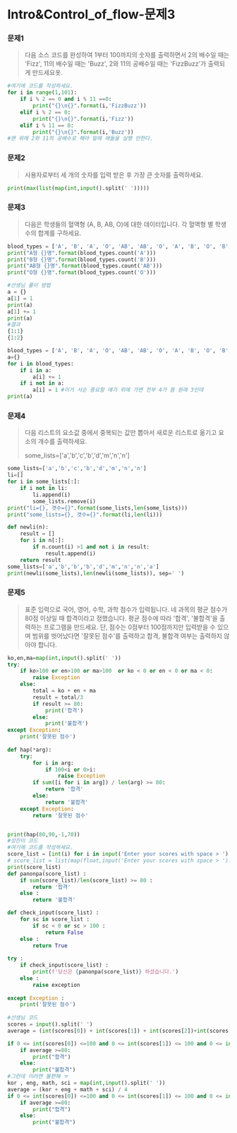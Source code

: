 # Intro&Control_of_flow-문제3

### 문제1

> 다음 소스 코드를 완성하여 1부터 100까지의 숫자를 출력하면서 2의 배수일 때는 'Fizz', 11의 배수일 때는 'Buzz', 2와 11의 공배수일 때는 'FizzBuzz'가 출력되게 만드세요옷.

```python
#여기에 코드를 작성하세요.
for i in range(1,101):
    if i % 2 == 0 and i % 11 ==0:
        print("{}\n{}".format(i,'FizzBuzz'))
    elif i % 2 == 0:
        print("{}\n{}".format(i,'Fizz'))
    elif i % 11 == 0:
        print("{}\n{}".format(i,'Buzz'))
#맨 위에 2와 11의 공배수로 해야 밑에 애들을 실행 안한다.
```

### 문제2

> 사용자로부터 세 개의 숫자를 입력 받은 후 가장 큰 숫자를 출력하세요.

```python
print(max(list(map(int,input().split(' ')))))
```

### 문제3

> 다음은 학생들의 혈액형 (A, B, AB, O)에 대한 데이터입니다. 각 혈액형 별 학생수의 합계를 구하세요.

```python
blood_types = ['A', 'B', 'A', 'O', 'AB', 'AB', 'O', 'A', 'B', 'O', 'B', 'AB']
print("A형 {}명".format(blood_types.count('A')))
print("B형 {}명".format(blood_types.count('B')))
print("AB형 {}명".format(blood_types.count('AB')))
print("O형 {}명".format(blood_types.count('O')))

#선생님 풀이 방법
a = {}
a[1] = 1
print(a)
a[1] += 1
print(a)
#결과
{1:1}
{1:2}

blood_types = ['A', 'B', 'A', 'O', 'AB', 'AB', 'O', 'A', 'B', 'O', 'B', 'AB']
a={}
for i in blood_types:
    if i in a:
        a[i] += 1
    if i not in a:
        a[i] = 1 #이거 서순 중요함 얘가 위에 가면 전부 4가 뜸 원래 3인데
print(a)
```

### 문제4

> 다음 리스트의 요소값 중에서 중복되는 값만 뽑아서 새로운 리스트로 옮기고 요소의 개수를 출력하세요.
>
> some_lists=['a','b','c','b','d','m','n','n']

```python
some_lists=['a','b','c','b','d','m','n','n']
li=[]
for i in some_lists[:]:
    if i not in li:
        li.append(i)
        some_lists.remove(i)
print("li={}, 갯수={}".format(some_lists,len(some_lists)))
print("some_lists={}, 갯수={}".format(li,len(li)))

def newli(n):
    result = []
    for i in n[:]:
        if n.count(i) >1 and not i in result:
            result.append(i)
    return result
some_lists=['a','b','b','b','d','m','n','n','a']
print(newli(some_lists),len(newli(some_lists)), sep=' ')
```

### 문제5

> 표준 입력으로 국어, 영어, 수학, 과학 점수가 입력됩니다. 네 과목의 평균 점수가 80점 이상일 때 합격이라고 정했습니다. 평균 점수에 따라 '합격', '불합격'을 출력하는 프로그램을 만드세요. 단, 점수는 0점부터 100점까지만 입력받을 수 있으며 범위를 벗어났다면 '잘못된 점수'를 출력하고 합격, 불합격 여부는 출력하지 않아야 합니다.

```python
ko,en,ma=map(int,input().split(' '))
try:
    if ko>100 or en>100 or ma>100  or ko < 0 or en < 0 or ma < 0:
    	raise Exception
    else:
        total = ko + en + ma
        result = total/3
        if result >= 80:
            print('합격')
        else:
            print('불합격')
except Exception:
    print('잘못된 점수')
    
def hap(*arg):
    try:
        for i in arg:
            if 100<i or 0>i:
                raise Exception
        if sum([i for i in arg]) / len(arg) >= 80:
            return '합격'
        else:
            return '불합격'
    except Exception:
        return '잘못된 점수'


print(hap(80,90,-1,70))
#성진이 코드
#여기에 코드를 작성하세요.
score_list = [int(i) for i in input('Enter your scores with space > ').split()]
# score_list = list(map(float,input('Enter your scores with space > ').split())) # map 함수 이용하는법
print(score_list)
def panonpa(score_list) :
    if sum(score_list)/len(score_list) >= 80 : 
        return '합격'
    else : 
        return '불합격'

def check_input(score_list) :
    for sc in score_list :
        if sc < 0 or sc > 100 : 
            return False
    else :
        return True
    
try :
    if check_input(score_list) :
        print(f'당신은 {panonpa(score_list)} 하셨습니다.')
    else :
        raise exception
        
except Exception :
    print('잘못된 점수')
    
#선생님 코드
scores = input().split(' ')
average = (int(scores[0]) + int(scores[1]) + int(scores[2])+int(scores[3]))/4

if 0 <= int(scores[0]) <=100 and 0 <= int(scores[1]) <= 100 and 0 <= int(scores[2]) <= 100 and 0 <= int(scores[3]) <=100:
    if average >=80:
        print("합격")
    else:
        print("불합격")
#그런데 이러면 불편해 ㅠ
kor , eng, math, sci = map(int,input().split(' '))
average = (kor + eng + math + sci) / 4
if 0 <= int(scores[0]) <=100 and 0 <= int(scores[1]) <= 100 and 0 <= int(scores[2]) <= 100 and 0 <= int(scores[3]) <=100:
    if average >=80:
        print("합격")
    else:
        print("불합격")
```

